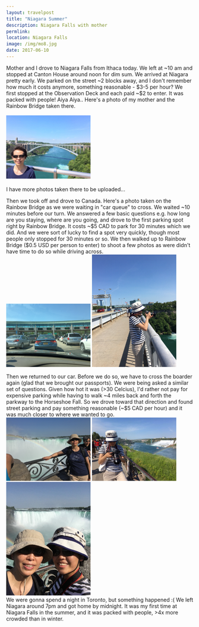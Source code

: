 ```yaml
---
layout: travelpost
title: "Niagara Summer"
description: Niagara Falls with mother
permlink:
location: Niagara Falls
image: /img/mo8.jpg
date: 2017-06-10
---
```


<p>
Mother and I drove to Niagara Falls from Ithaca today. We left at ~10 am and stopped at Canton House around noon for dim sum. We arrived at Niagara pretty early. We parked on the street ~2 blocks away, and I don't remember how much it costs anymore, something reasonable - $3-5 per hour? We first stopped at the Observation Deck and each paid ~$2 to enter. It was packed with people! Aiya Aiya.. Here's a photo of my mother and the Rainbow Bridge taken there. 
<br><br>
<a href="/img/mo22.jpg">
<img src="/img/mo22.jpg" style="width: 45%; height: 45%" /></a> <br><br>
I have more photos taken there to be uploaded... 
</p>

<p>
Then we took off and drove to Canada. Here's a photo taken on the Rainbow Bridge as we were waiting in "car queue" to cross. We waited ~10 minutes before our turn. We answered a few basic questions e.g. how long are you staying, where are you going, and drove to the first parking spot right by Rainbow Bridge. It costs ~$5 CAD to park for 30 minutes which we did. And we were sort of lucky to find a spot very quickly, though most people only stopped for 30 minutes or so. We then walked up to Rainbow Bridge ($0.5 USD per person to enter) to shoot a few photos as were didn't have time to do so while driving across.  <br>

<a href="/img/mo0.jpg">
<img src="/img/mo0.jpg" style="width: 45%; height: 45%" /></a>

<a href="/img/mo4.jpg">
<img src="/img/mo4.jpg" style="width: 45%; height: 45%" /></a>
</p>

<p>
Then we returned to our car. Before we do so, we have to cross the boarder again (glad that we brought our passports). We were being asked a similar set of questions. Given how hot it was (>30 Celcius), I'd rather not pay for expensive parking while having to walk ~4 miles back and forth the parkway to the Horseshoe Fall. So we drove toward that direction and found street parking and pay something reasonable (~$5 CAD per hour) and it was much closer to where we wanted to go. <br>
<a href="/img/mo1.jpg">
<img src="/img/mo1.jpg" style="width: 45%; height: 45%" /></a>

<a href="/img/mo7.jpg">
<img src="/img/mo7.jpg" style="width: 45%; height: 45%" /></a>

<a href="/img/mo3.jpg">
<img src="/img/mo3.jpg" style="width: 45%; height: 45%" /></a>
<br>
We were gonna spend a night in Toronto, but something happened :( We left Niagara around 7pm and got home by midnight. It was my first time at Niagara Falls in the summer, and it was packed with people, >4x more crowded than in winter.
</p>